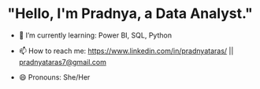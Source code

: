 # "Hello, I'm Pradnya, a Data Analyst."

- 🌱 I’m currently learning: Power BI, SQL, Python

- 📫 How to reach me: https://www.linkedin.com/in/pradnyataras/ || pradnyataras7@gmail.com

- 😄 Pronouns: She/Her


<!---
pradnya0797/pradnya0797 is a ✨ special ✨ repository because its `README.md` (this file) appears on your GitHub profile.
You can click the Preview link to take a look at your changes.
--->

